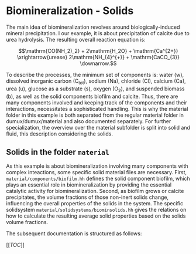 # Biomineralization - Solids

The main idea of biomineralization revolves around
biologically-induced mineral precipitation.
I our example, it is about precipitation of calcite
due to urea hydrolysis.
The resulting overall reaction equation is:

```math
\mathrm{CO(NH_2)_2} + 2\mathrm{H_2O} + \mathrm{Ca^{2+}} \xrightarrow{urease}
2\mathrm{NH_{4}^{+}} + \mathrm{CaCO_{3}} \downarrow.
```

To describe the processes, the minimum set of components is:
water (w), dissolved inorganic carbon (C<sub>tot</sub>),
sodium (Na), chloride (Cl), calcium (Ca), urea (u), glucose as a substrate (s), oxygen (O<sub>2</sub>), and suspended biomass (b),
as well as the solid components biofilm and calcite.
Thus, there are many components involved and keeping track of the components and their interactions,
necessitates a sophisticated handling.
This is why the material folder in this example is both separated from the regular material folder in dumux/dumux/material
and also documented separately.
For further specialization, the overview over the material subfolder is split into solid and fluid, this description considering the solids.

## Solids in the folder `material`

As this example is about biomineralization involving many components with complex inteactions, some specific solid material files are necessary.
First, `material/components/biofilm.hh` defines the solid component biofilm, which plays an essential role in biomineralization by providing the essential catalytic activity for biomineralization.
Second, as biofilm grows or calcite precipitates, the volume fractions of those non-inert solids change, influencing the overall properties of the solids in the system.
The specific solidsystem `material/solidsystems/biominsolids.hh` gives the relations on how to
calculate the resulting average solid properties based on the solids volume fractions.


The subsequent documentation is structured as follows:

[[_TOC_]]
